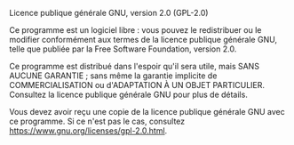 Licence publique générale GNU, version 2.0 (GPL-2.0)

Ce programme est un logiciel libre : vous pouvez le redistribuer ou le modifier conformément aux termes de la licence publique générale GNU, telle que publiée par la Free Software Foundation, version 2.0.

Ce programme est distribué dans l'espoir qu'il sera utile, mais SANS AUCUNE GARANTIE ; sans même la garantie implicite de COMMERCIALISATION ou d'ADAPTATION À UN OBJET PARTICULIER. Consultez la licence publique générale GNU pour plus de détails.

Vous devez avoir reçu une copie de la licence publique générale GNU avec ce programme. Si ce n'est pas le cas, consultez https://www.gnu.org/licenses/gpl-2.0.html.